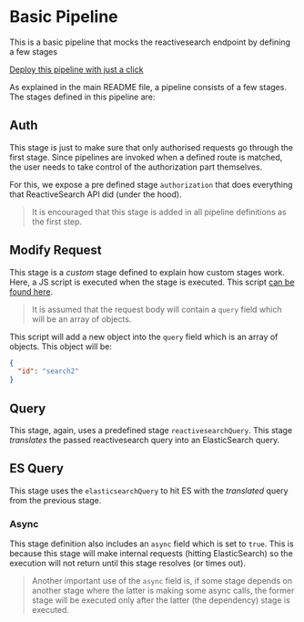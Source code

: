 # Basic Pipeline

This is a basic pipeline that mocks the reactivesearch endpoint by defining a few stages

[Deploy this pipeline with just a click](https://dashboard.reactivesearch.io/deploy?template=https://raw.githubusercontent.com/appbaseio/pipelines-template/master/basic/pipeline_oneclick.json)

As explained in the main README file, a pipeline consists of a few stages. The stages defined in this pipeline are:

## Auth

This stage is just to make sure that only authorised requests go through the first stage. Since pipelines are invoked when a defined route is matched, the user needs to take control of the authorization part themselves.

For this, we expose a pre defined stage `authorization` that does everything that ReactiveSearch API did (under the hood).

> It is encouraged that this stage is added in all pipeline definitions as the first step.

## Modify Request

This stage is a _custom_ stage defined to explain how custom stages work. Here, a JS script is executed when the stage is executed. This script [can be found here](./modifyRequest.js).

> It is assumed that the request body will contain a `query` field which will be an array of objects.

This script will add a new object into the `query` field which is an array of objects. This object will be:

```json
{
  "id": "search2"
}
```

## Query

This stage, again, uses a predefined stage `reactivesearchQuery`. This stage _translates_ the passed reactivesearch query into an ElasticSearch query.

## ES Query

This stage uses the `elasticsearchQuery` to hit ES with the _translated_ query from the previous stage.

### Async

This stage definition also includes an `async` field which is set to `true`. This is because this stage will make internal requests (hitting ElasticSearch) so the execution will not return until this stage resolves (or times out).

> Another important use of the `async` field is, if some stage depends on another stage where the latter is making some async calls, the former stage will be executed only after the latter (the dependency) stage is executed.
